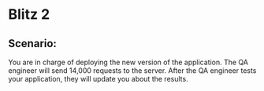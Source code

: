 # Blitz 2
 
## Scenario:

You are in charge of deploying the new version of the application. The QA engineer will send 14,000 requests to the server. After the QA engineer tests your application, they will update you about the results.

 
